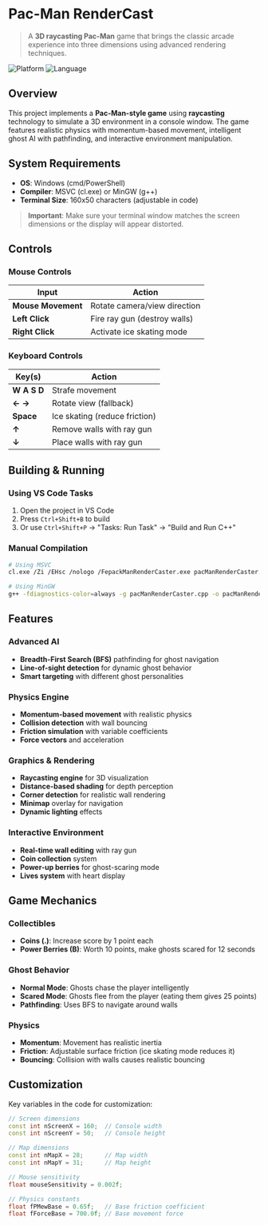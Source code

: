 # Pac-Man RenderCast

> A **3D raycasting Pac-Man** game that brings the classic arcade experience into three dimensions using advanced rendering techniques.

![Platform](https://img.shields.io/badge/platform-Windows-blue)
![Language](https://img.shields.io/badge/language-C%2B%2B-orange)

## Overview

This project implements a **Pac-Man-style game** using **raycasting** technology to simulate a 3D environment in a console window. The game features realistic physics with momentum-based movement, intelligent ghost AI with pathfinding, and interactive environment manipulation.

## System Requirements

- **OS**: Windows (cmd/PowerShell)
- **Compiler**: MSVC (cl.exe) or MinGW (g++)
- **Terminal Size**: 160x50 characters (adjustable in code)

> **Important**: Make sure your terminal window matches the screen dimensions or the display will appear distorted.

## Controls

### Mouse Controls
| Input | Action |
|-------|--------|
| **Mouse Movement** | Rotate camera/view direction |
| **Left Click** | Fire ray gun (destroy walls) |
| **Right Click** | Activate ice skating mode |

### Keyboard Controls
| Key(s) | Action |
|--------|--------|
| **W A S D** | Strafe movement |
| **← →** | Rotate view (fallback) |
| **Space** | Ice skating (reduce friction) |
| **↑** | Remove walls with ray gun |
| **↓** | Place walls with ray gun |

## Building & Running

### Using VS Code Tasks
1. Open the project in VS Code
2. Press `Ctrl+Shift+B` to build
3. Or use `Ctrl+Shift+P` → "Tasks: Run Task" → "Build and Run C++"

### Manual Compilation
```bash
# Using MSVC
cl.exe /Zi /EHsc /nologo /FepackManRenderCaster.exe pacManRenderCaster.cpp

# Using MinGW
g++ -fdiagnostics-color=always -g pacManRenderCaster.cpp -o pacManRenderCaster.exe
```

## Features

### Advanced AI
- **Breadth-First Search (BFS)** pathfinding for ghost navigation
- **Line-of-sight detection** for dynamic ghost behavior
- **Smart targeting** with different ghost personalities

### Physics Engine
- **Momentum-based movement** with realistic physics
- **Collision detection** with wall bouncing
- **Friction simulation** with variable coefficients
- **Force vectors** and acceleration

### Graphics & Rendering
- **Raycasting engine** for 3D visualization
- **Distance-based shading** for depth perception
- **Corner detection** for realistic wall rendering
- **Minimap** overlay for navigation
- **Dynamic lighting** effects

### Interactive Environment
- **Real-time wall editing** with ray gun
- **Coin collection** system
- **Power-up berries** for ghost-scaring mode
- **Lives system** with heart display

## Game Mechanics

### Collectibles
- **Coins (.)**: Increase score by 1 point each
- **Power Berries (B)**: Worth 10 points, make ghosts scared for 12 seconds

### Ghost Behavior
- **Normal Mode**: Ghosts chase the player intelligently
- **Scared Mode**: Ghosts flee from the player (eating them gives 25 points)
- **Pathfinding**: Uses BFS to navigate around walls

### Physics
- **Momentum**: Movement has realistic inertia
- **Friction**: Adjustable surface friction (ice skating mode reduces it)
- **Bouncing**: Collision with walls causes realistic bouncing

## Customization

Key variables in the code for customization:

```cpp
// Screen dimensions
const int nScreenX = 160;  // Console width
const int nScreenY = 50;   // Console height

// Map dimensions  
const int nMapX = 28;      // Map width
const int nMapY = 31;      // Map height

// Mouse sensitivity
float mouseSensitivity = 0.002f;

// Physics constants
float fPMewBase = 0.65f;   // Base friction coefficient
float fForceBase = 700.0f; // Base movement force
```

